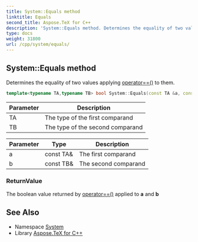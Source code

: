 ```yaml
---
title: System::Equals method
linktitle: Equals
second_title: Aspose.TeX for C++
description: 'System::Equals method. Determines the equality of two values applying operator==() to them in C++.'
type: docs
weight: 31800
url: /cpp/system/equals/
---
```

## System::Equals method


Determines the equality of two values applying [operator==()](../operator==/) to them.

```cpp
template<typename TA,typename TB> bool System::Equals(const TA &a, const TB &b)
```


| Parameter | Description |
| --- | --- |
| TA | The type of the first comparand |
| TB | The type of the second comparand |

| Parameter | Type | Description |
| --- | --- | --- |
| a | const TA\& | The first comparand |
| b | const TB\& | The second comparand |

### ReturnValue

The boolean value returned by [operator==()](../operator==/) applied to **a** and **b**

## See Also

* Namespace [System](../)
* Library [Aspose.TeX for C++](../../)
